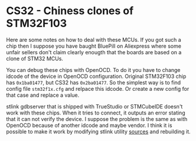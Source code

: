# CS32 - Chiness clones of STM32F103

Here are some notes on how to deal with these MCUs. If you got such a chip then I suppose you have baught BluePill on Aliexpress where some unfair sellers don't claim clearly enougth that the boards are based on a clone of STM32 MCUs.

You can debug these chips with OpenOCD. To do it you have to change idcode of the device in OpenOCD configuration. Original STM32F103 chip has `0x1ba01477`, but CS32 has `0x2ba01477`. So the simplest way is to find config file `stm32f1x.cfg` and relpace this idcode. Or create a new config for that case and replace a value.

stlink gdbserver that is shipped with TrueStudio or STMCubeIDE doesn't work with these chips. When it tries to connect, it outputs an error stating that it can not verify the device. I suppose the problem is the same as with OpenOCD because of another idcode and maybe vendor. I think it is possible to make it work by modifying stlink utility [sources](https://github.com/stlink-org/stlink) and rebuilding it.
